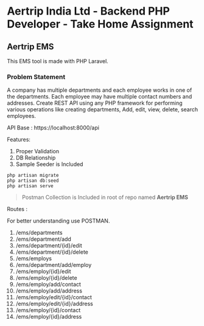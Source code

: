 # Aertrip India Ltd - Backend PHP Developer - Take Home Assignment

## Aertrip EMS

This EMS tool is made with PHP Laravel.

### Problem Statement

A company has multiple departments and each employee works in one of the departments. Each employee may have multiple contact numbers and addresses. Create REST API using any PHP framework for performing various operations like creating departments, Add, edit, view, delete, search employees.

API Base : https://localhost:8000/api

Features:

1. Proper Validation
2. DB Relationship
3. Sample Seeder is Included

```
php artisan migrate
php artisan db:seed
php artisan serve
```

> Postman Collection  is Included in root of repo named **Aertrip EMS**

Routes :

For better understanding use POSTMAN.

1. /ems/departments
2. /ems/department/add
3. /ems/department/{id}/edit
4. /ems/department/{id}/delete
5. /ems/employs
6. /ems/department/add/employ
7. /ems/employ/{id}/edit
8. /ems/employ/{id}/delete
9. /ems/employ/add/contact
10. /ems/employ/add/address
11. /ems/employ/edit/{id}/contact
12. /ems/employ/edit/{id}/address
13. /ems/employ/{id}/contact
14. /ems/employ/{id}/address
